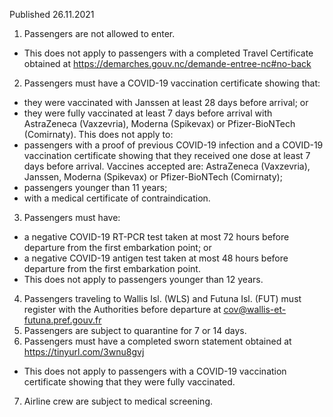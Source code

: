 Published 26.11.2021
1. Passengers are not allowed to enter.
- This does not apply to passengers with a completed Travel Certificate obtained at <a href="https://demarches.gouv.nc/demande-entree-nc#no-back">https://demarches.gouv.nc/demande-entree-nc#no-back</a>
2. Passengers must have a COVID-19 vaccination certificate showing that:
- they were vaccinated with Janssen at least 28 days before arrival; or
- they were fully vaccinated at least 7 days before arrival with AstraZeneca (Vaxzevria), Moderna (Spikevax) or Pfizer-BioNTech (Comirnaty).
This does not apply to:
- passengers with a proof of previous COVID-19 infection and a COVID-19 vaccination certificate showing that they received one dose at least 7 days before arrival. Vaccines accepted are: AstraZeneca (Vaxzevria), Janssen, Moderna (Spikevax) or Pfizer-BioNTech (Comirnaty);
- passengers younger than 11 years;
- with a medical certificate of contraindication.
3. Passengers must have:
- a negative COVID-19 RT-PCR test taken at most 72 hours before departure from the first embarkation point; or
- a negative COVID-19 antigen test taken at most 48 hours before departure from the first embarkation point.
- This does not apply to passengers younger than 12 years.
4. Passengers traveling to Wallis Isl. (WLS) and Futuna Isl. (FUT) must register with the Authorities before departure at <a href="mailto:cov@wallis-et-futuna.pref.gouv.fr">cov@wallis-et-futuna.pref.gouv.fr</a>
5. Passengers are subject to quarantine for 7 or 14 days.
6. Passengers must have a completed sworn statement obtained at <a href="https://tinyurl.com/3wnu8gvj">https://tinyurl.com/3wnu8gvj</a>
- This does not apply to passengers with a COVID-19 vaccination certificate showing that they were fully vaccinated.
7. Airline crew are subject to medical screening.